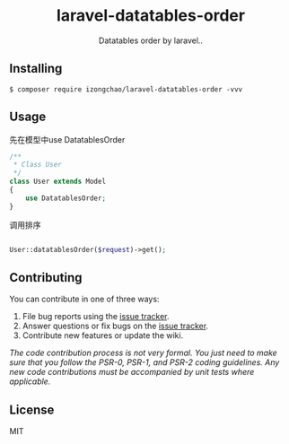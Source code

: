 <h1 align="center"> laravel-datatables-order </h1>

<p align="center"> Datatables order by laravel..</p>

## Installing

```shell
$ composer require izongchao/laravel-datatables-order -vvv
```

## Usage

先在模型中use DatatablesOrder
```php
/**
 * Class User
 */
class User extends Model
{
    use DatatablesOrder;
}
```
调用排序
```php

User::datatablesOrder($request)->get();
```
 


## Contributing

You can contribute in one of three ways:


1. File bug reports using the [issue tracker](https://github.com/izongchao/laravel-datatables-order/issues).
2. Answer questions or fix bugs on the [issue tracker](https://github.com/izongchao/laravel-datatables-order/issues).
3. Contribute new features or update the wiki.

_The code contribution process is not very formal. You just need to make sure that you follow the PSR-0, PSR-1, and PSR-2 coding guidelines. Any new code contributions must be accompanied by unit tests where applicable._

## License

MIT
